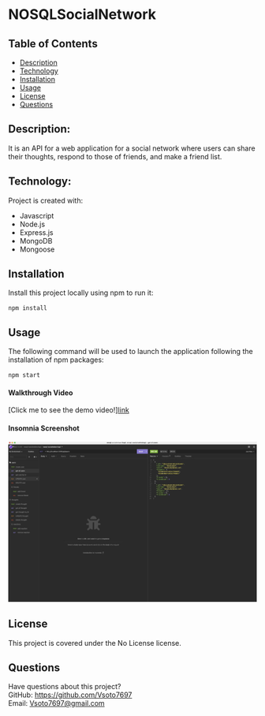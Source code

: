 # NOSQLSocialNetwork

## Table of Contents

- [Description](#description)
- [Technology](#Technology)
- [Installation](#installation)
- [Usage](#usage)
- [License](#license)
- [Questions](#questions)

## Description:

It is an API for a web application for a social network where users can share their thoughts, respond to those of friends, and make a friend list.

## Technology:

Project is created with:

- Javascript
- Node.js
- Express.js
- MongoDB
- Mongoose

## Installation

Install this project locally using npm to run it:

```
npm install
```

## Usage

The following command will be used to launch the application following the installation of npm packages:

```
npm start
```

#### Walkthrough Video

[Click me to see the demo video!][link](https://youtu.be/NmuiCTdzXak)

#### Insomnia Screenshot

![Screenshot](./images/insomnia.jpeg)


## License  
This project is covered under the No License license.

## Questions
Have questions about this project?  
GitHub: https://github.com/Vsoto7697  
Email: Vsoto7697@gmail.com